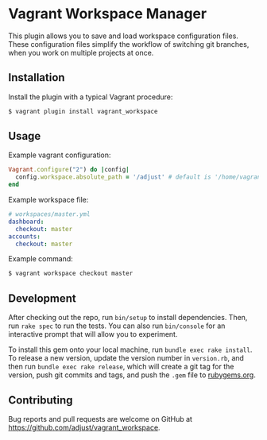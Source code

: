 # Vagrant Workspace Manager

This plugin allows you to save and load workspace configuration files. These configuration files simplify the workflow of switching git branches, when you work on multiple projects at once.

## Installation

Install the plugin with a typical Vagrant procedure:

```sh
$ vagrant plugin install vagrant_workspace
```

## Usage

Example vagrant configuration:
```ruby
Vagrant.configure("2") do |config|
  config.workspace.absolute_path = '/adjust' # default is '/home/vagrant'
end
```

Example workspace file:
```yml
# workspaces/master.yml
dashboard:
  checkout: master
accounts:
  checkout: master
```

Example command:
```sh
$ vagrant workspace checkout master
```

## Development

After checking out the repo, run `bin/setup` to install dependencies. Then, run `rake spec` to run the tests. You can also run `bin/console` for an interactive prompt that will allow you to experiment.

To install this gem onto your local machine, run `bundle exec rake install`. To release a new version, update the version number in `version.rb`, and then run `bundle exec rake release`, which will create a git tag for the version, push git commits and tags, and push the `.gem` file to [rubygems.org](https://rubygems.org).

## Contributing

Bug reports and pull requests are welcome on GitHub at https://github.com/adjust/vagrant_workspace.
